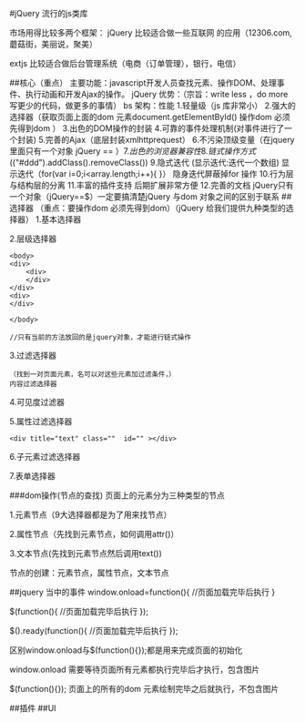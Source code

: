 #jQuery
流行的js类库

市场用得比较多两个框架： jQuery 比较适合做一些互联网 的应用（12306.com,蘑菇街，美丽说，聚美）

extjs 比较适合做后台管理系统（电商（订单管理），银行，电信）

##核心（重点）
	主要功能：javascript开发人员查找元素、操作DOM、处理事件、执行动画和开发Ajax的操作。
	jQuery 优势：（宗旨：write less ，do more 写更少的代码，做更多的事情）
	bs 架构：性能
	1.轻量级（js 库非常小）
	2.强大的选择器（获取页面上面的dom
		元素document.getElementById()
		操作dom 必须先得到dom
	）
	3.出色的DOM操作的封装
	4.可靠的事件处理机制(对事件进行了一个封装)
	5.完善的Ajax（底层封装xmlhttprequest）
	6.不污染顶级变量（在jquery 里面只有一个对象   jQuery  == $）
	7.出色的浏览器兼容性
	8.链式操作方式($("#ddd").addClass().removeClass())
	9.隐式迭代 (显示迭代:迭代一个数组)
		显示迭代（for(var i=0;i<array.length;i++){
		}）
		隐身迭代屏蔽掉for 操作
	10.行为层与结构层的分离
	11.丰富的插件支持  后期扩展非常方便
	12.完善的文档
jQuery只有一个对象（jQuery==$）一定要搞清楚jQuery 与dom 对象之间的区别于联系	
##选择器 （重点：要操作dom 必须先得到dom）（jQuery 给我们提供九种类型的选择器）
1.基本选择器


2.层级选择器
	
	<body>
    <div>
        <div>
        </div>
    </div>
    <div>
    </div>

	</body>

	//只有当前的方法放回的是jquery对象，才能进行链式操作
3.过滤选择器


	（找到一对页面元素，名可以对这些元素加过滤条件，）
	内容过滤选择器
4.可见度过滤器

5.属性过滤选择器
	
	<div title="text" class=""  id="" ></div>
6.子元素过滤选择器

7.表单选择器	


###dom操作(节点的查找)
页面上的元素分为三种类型的节点

1.元素节点（9大选择器都是为了用来找节点）

2.属性节点（先找到元素节点，如何调用attr()）

3.文本节点(先找到元素节点然后调用text())

节点的创建：元素节点，属性节点，文本节点

##jquery 当中的事件
window.onload=function(){
	//页面加载完毕后执行
}

$(function(){
	//页面加载完毕后执行
});

$().ready(function(){
	//页面加载完毕后执行
});

区别window.onload与$(function(){});都是用来完成页面的初始化

window.onload 需要等待页面所有元素都执行完毕后才执行，包含图片

$(function(){});	页面上的所有的dom	元素绘制完毕之后就执行，不包含图片
		
		
##插件
##UI